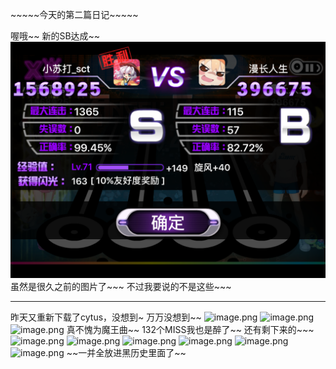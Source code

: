 \~\~\~\~\~今天的第二篇日记\~\~~~~

喔哦~~
新的SB达成~~
![](./8ce6be09-538d-431d-b232-0c9c5ce207c5.png)
虽然是很久之前的图片了~~~
不过我要说的不是这些~~~
***
昨天又重新下载了cytus，没想到~
万万没想到~~
![image.png](https://upload-images.jianshu.io/upload_images/6641787-314d0ab1d09d5d2a.png?imageMogr2/auto-orient/strip%7CimageView2/2/w/1240)
![image.png](https://upload-images.jianshu.io/upload_images/6641787-c8b7b76fef086aaa.png?imageMogr2/auto-orient/strip%7CimageView2/2/w/1240)
![image.png](https://upload-images.jianshu.io/upload_images/6641787-5960bd629bdb32f4.png?imageMogr2/auto-orient/strip%7CimageView2/2/w/1240)
真不愧为魔王曲~~
132个MISS我也是醉了~~
还有剩下来的~~~
![image.png](https://upload-images.jianshu.io/upload_images/6641787-afd7fa12bdddae48.png?imageMogr2/auto-orient/strip%7CimageView2/2/w/1240)
![image.png](https://upload-images.jianshu.io/upload_images/6641787-e9c5947f64a64aee.png?imageMogr2/auto-orient/strip%7CimageView2/2/w/1240)
![image.png](https://upload-images.jianshu.io/upload_images/6641787-b73d47cd0a5cc5d8.png?imageMogr2/auto-orient/strip%7CimageView2/2/w/1240)
![image.png](https://upload-images.jianshu.io/upload_images/6641787-4cf09a4cc1d2dec3.png?imageMogr2/auto-orient/strip%7CimageView2/2/w/1240)
![image.png](https://upload-images.jianshu.io/upload_images/6641787-aafe32b9b28d6ef9.png?imageMogr2/auto-orient/strip%7CimageView2/2/w/1240)
![image.png](https://upload-images.jianshu.io/upload_images/6641787-4f34800d8c8b50b8.png?imageMogr2/auto-orient/strip%7CimageView2/2/w/1240)
\~\~一并全放进黑历史里面了\~\~